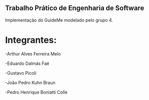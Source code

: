 ## Trabalho Prático de Engenharia de Software

Implementação do GuideMe modelado pelo grupo 4.

# Integrantes:
-Arthur Alves Ferreira Melo

-Eduardo Dalmás Faé

-Gustavo Picoli

-João Pedro Kuhn Braun

-Pedro Henrique Boniatti Colle
